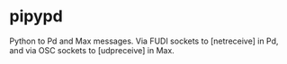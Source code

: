 # pipypd
Python to Pd and Max messages.
Via FUDI sockets to [netreceive] in Pd, and via OSC sockets to [udpreceive] in Max.
